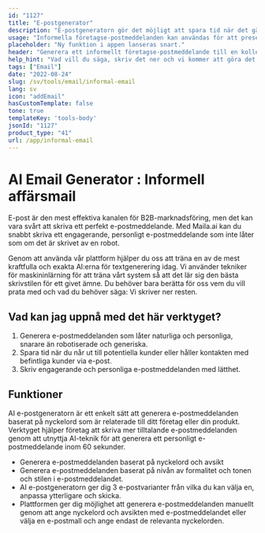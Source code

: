 ```yaml
---
id: "1127"
title: "E-postgenerator"
description: "E-postgeneratorn gör det möjligt att spara tid när det gäller att komma med nya ämnesrader och e-postkopior. Vi använder en mycket sofistikerad algoritm som använder NLP för att efterlikna en mänsklig skrivupplevelse. Förbättra dina e-postmeddelanden och det hjälper dig att spara tid när du skriver e-postmeddelanden genom att brainstorma e-postidéer"
usage: "Informella företagse-postmeddelanden kan användas för att presentera dig själv för en ny kollega eller affärspartner. De kan också användas för att bygga förtroende för någon du redan har träffat."
placeholder: "Ny funktion i appen lanseras snart."
header: "Generera ett informellt företagse-postmeddelande till en kollega eller affärspartner."
help_hint: "Vad vill du säga, skriv det ner och vi kommer att göra det till ett informellt företagse-postmeddelande."
tags: ["Email"]
date: "2022-08-24"
slug: /sv/tools/email/informal-email
lang: sv
icon: "addEmail"
hasCustomTemplate: false
tone: true
templateKey: 'tools-body'
jsonId: "1127"
product_type: "41"
url: /app/informal-email
---
```



# AI Email Generator : Informell affärsmail

E-post är den mest effektiva kanalen för B2B-marknadsföring, men det kan vara svårt att skriva ett perfekt e-postmeddelande. Med Maila.ai kan du snabbt skriva ett engagerande, personligt e-postmeddelande som inte låter som om det är skrivet av en robot.

Genom att använda vår plattform hjälper du oss att träna en av de mest kraftfulla och exakta AI:erna för textgenerering idag. Vi använder tekniker för maskininlärning för att träna vårt system så att det lär sig den bästa skrivstilen för ett givet ämne. Du behöver bara berätta för oss vem du vill prata med och vad du behöver säga: Vi skriver ner resten.

## Vad kan jag uppnå med det här verktyget?
1. Generera e-postmeddelanden som låter naturliga och personliga, snarare än robotiserade och generiska.
2. Spara tid när du når ut till potentiella kunder eller håller kontakten med befintliga kunder via e-post.
3. Skriv engagerande och personliga e-postmeddelanden med lätthet.

## Funktioner

AI e-postgeneratorn är ett enkelt sätt att generera e-postmeddelanden baserat på nyckelord som är relaterade till ditt företag eller din produkt. Verktyget hjälper företag att skriva mer tilltalande e-postmeddelanden genom att utnyttja AI-teknik för att generera ett personligt e-postmeddelande inom 60 sekunder.

- Generera e-postmeddelanden baserat på nyckelord och avsikt
- Generera e-postmeddelanden baserat på nivån av formalitet och tonen och stilen i e-postmeddelandet.
- AI e-postgeneratorn ger dig 3 e-postvarianter från vilka du kan välja en, anpassa ytterligare och skicka.
- Plattformen ger dig möjlighet att generera e-postmeddelanden manuellt genom att ange nyckelord och avsikten med e-postmeddelandet eller välja en e-postmall och ange endast de relevanta nyckelorden.